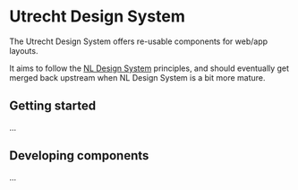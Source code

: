 # Utrecht Design System

The Utrecht Design System offers re-usable components for web/app layouts.

It aims to follow the [NL Design System](https://gitlab.com/nl-design-system/nl-design-system)
principles, and should eventually get merged back upstream when NL
Design System is a bit more mature.

## Getting started

...

## Developing components

...
